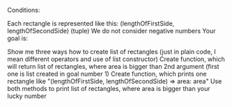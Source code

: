 Conditions:

Each rectangle is represented like this: (lengthOfFirstSide, lengthOfSecondSide) (tuple) We do not consider negative numbers Your goal is:

Show me three ways how to create list of rectangles (just in plain code, I mean different operators and use of list constructor) Create function, which will return list of rectangles, where area is bigger than 2nd argument (first one is list created in goal number 1) Create function, which prints one rectangle like "(lengthOfFirstSide, lengthOfSecondSide) => area: area" Use both methods to print list of rectangles, where area is bigger than your lucky number